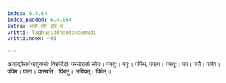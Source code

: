 ```yaml
---
index: 6.4.64
index_padded: 6.4.064
sutra: आतो लोप इटि च
vritti: laghusiddhantakaumudi
vrittiindex: 491

---
```

अजाद्योरार्धधातुकयोः क्ङिदिटोः परयोरातो लोपः। पपतुः। पपुः। पपिथ, पपाथ। पपथुः। पप। पपौ। पपिव। पपिम। पाता। पास्यति। पिबतु। अपिबत्। पिबेत्॥